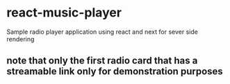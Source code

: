 # react-music-player

Sample radio player application using react and next for sever side rendering

## note that only the first radio card that has a streamable link only for demonstration purposes
